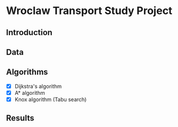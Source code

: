 # Wroclaw Transport Study Project

## Introduction

## Data

## Algorithms

- [x] Dijkstra's algorithm
- [x] A* algorithm
- [x] Knox algorithm (Tabu search)

## Results
